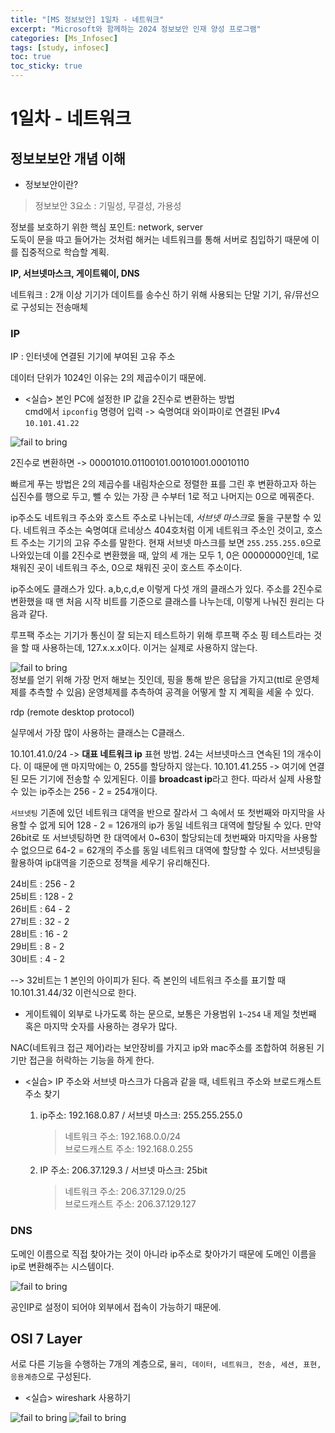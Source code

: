 ```yaml
---
title: "[MS 정보보안] 1일차 - 네트워크"
excerpt: "Microsoft와 함께하는 2024 정보보안 인재 양성 프로그램"
categories: [Ms_Infosec]
tags: [study, infosec]
toc: true
toc_sticky: true
---
```


# 1일차 - 네트워크

## 정보보보안 개념 이해

+ 정보보안이란?

> 정보보안 3요소 : 기밀성, 무결성, 가용성

정보를 보호하기 위한 핵심 포인트: network, server  
도둑이 문을 따고 들어가는 것처럼 해커는 네트워크를 통해 서버로 침입하기 때문에 이를 집중적으로 학습할 계획.  

**IP, 서브넷마스크, 게이트웨이, DNS**

네트워크 : 2개 이상 기기가 데이트를 송수신 하기 위해 사용되는 단말 기기, 유/뮤선으로 구성되는 전송매체   

### IP

IP : 인터넷에 연결된 기기에 부여된 고유 주소


데이터 단위가 1024인 이유는 2의 제곱수이기 때문에.   

+ <실습> 본인 PC에 설정한 IP 값을 2진수로 변환하는 방법  
cmd에서 `ipconfig` 명령어 입력 -> 숙명여대 와이파이로 연결된 IPv4 `10.101.41.22`  

![fail to bring](/assets/Image/ms_infosec/day1_1.png)

2진수로 변환하면 -> 00001010.01100101.00101001.00010110

빠르게 푸는 방법은 2의 제곱수를 내림차순으로 정렬한 표를 그린 후 변환하고자 하는 십진수를 행으로 두고, 뺄 수 있는 가장 큰 수부터 1로 적고 나머지는 0으로 메꿔준다.  

ip주소도 네트워크 주소와 호스트 주소로 나뉘는데, *서브넷 마스크*로 둘을 구분할 수 있다. 
네트워크 주소는 숙명여대 르네상스 404호처럼 이게 네트워크 주소인 것이고, 호스트 주소는 기기의 고유 주소를 말한다. 현재 서브넷 마스크를 보면 `255.255.255.0`으로 나와있는데 이를 2진수로 변환했을 때, 앞의 세 개는 모두 1, 0은 00000000인데, 1로 채워진 곳이 네트워크 주소, 0으로 채워진 곳이 호스트 주소이다.   

ip주소에도 클래스가 있다. a,b,c,d,e 이렇게 다섯 개의 클래스가 있다. 주소를 2진수로 변환했을 때 맨 처음 시작 비트를 기준으로 클래스를 나누는데, 이렇게 나눠진 원리는 다음과 같다.   

루프팩 주소는 기기가 통신이 잘 되는지 테스트하기 위해 루프팩 주소 핑 테스트라는 것을 할 때 사용하는데, 127.x.x.x이다. 이거는 실제로 사용하지 않는다.  

![fail to bring](/assets/Image/ms_infosec/day1_2.png)  
정보를 얻기 위해 가장 먼저 해보는 짓인데, 핑을 통해 받은 응답을 가지고(ttl로 운영체제를 추측할 수 있음) 운영체제를 추측하여 공격을 어떻게 할 지 계획을 세울 수 있다.  

rdp (remote desktop protocol) 

실무에서 가장 많이 사용하는 클래스는 C클래스.  

10.101.41.0/24 -> **대표 네트워크 ip** 표현 방법. 24는 서브넷마스크 연속된 1의 개수이다. 이 때문에 맨 마지막에는 0, 255를 할당하지 않는다. 10.101.41.255 -> 여기에 연결된 모든 기기에 전송할 수 있게된다. 이를 **broadcast ip**라고 한다. 
따라서 실제 사용할 수 있는 ip주소는 256 - 2 = 254개이다.  

`서브넷팅` 기존에 있던 네트워크 대역을 반으로 잘라서 그 속에서 또 첫번째와 마지막을 사용할 수 없게 되어 128 - 2 = 126개의 ip가 동일 네트워크 대역에 할당될 수 있다. 
만약 26bit로 또 서브넷팅하면 한 대역에서 0~63이 할당되는데 첫번째와 마지막을 사용할 수 없으므로 64-2 = 62개의 주소를 동일 네트워크 대역에 할당할 수 있다. 서브넷팅을 활용하여 ip대역을 기준으로 정책을 세우기 유리해진다. 

24비트 : 256 - 2  
25비트 : 128 - 2  
26비트 : 64 - 2  
27비트 : 32 - 2  
28비트 : 16 - 2  
29비트 : 8 - 2  
30비트 : 4 - 2  

--> 32비트는 1 본인의 아이피가 된다. 즉 본인의 네트워크 주소를 표기할 때 10.101.31.44/32 이런식으로 한다. 

+ 게이트웨이
외부로 나가도록 하는 문으로, 보통은 가용범위 `1~254` 내 제일 첫번째 혹은 마지막 숫자를 사용하는 경우가 많다.  

NAC(네트워크 접근 제어)라는 보안장비를 가지고 ip와 mac주소를 조합하여 허용된 기기만 접근을 허락하는 기능을 하게 한다. 


+ <실습> IP 주소와 서브넷 마스크가 다음과 같을 때, 네트워크 주소와 브로드캐스트 주소 찾기  
    1. ip주소: 192.168.0.87 / 서브넷 마스크: 255.255.255.0  
        > 네트워크 주소: 192.168.0.0/24  
        > 브로드캐스트 주소: 192.168.0.255

    2. IP 주소: 206.37.129.3 / 서브넷 마스크: 25bit
        > 네트워크 주소: 206.37.129.0/25  
        > 브로드캐스트 주소: 206.37.129.127


### DNS

도메인 이름으로 직접 찾아가는 것이 아니라 ip주소로 찾아가기 때문에 도메인 이름을 ip로 변환해주는 시스템이다. 

![fail to bring](/assets/Image/ms_infosec/day1_3.png)

공인IP로 설정이 되어야 외부에서 접속이 가능하기 때문에.

## OSI 7 Layer

서로 다른 기능을 수행하는 7개의 계층으로, `물리, 데이터, 네트워크, 전송, 세션, 표현, 응용계층`으로 구성된다.   

+ <실습> wireshark 사용하기

![fail to bring](/assets/Image/ms_infosec/day1_4.png)
![fail to bring](/assets/Image/ms_infosec/day1_5.png)


